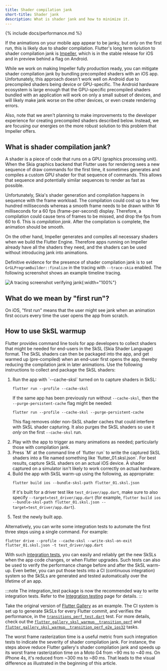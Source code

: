 ```yaml
---
title: Shader compilation jank
short-title: Shader jank
description: What is shader jank and how to minimize it.
---
```


{% include docs/performance.md %}

If the animations on your mobile app appear to be janky,
but only on the first run,
this is likely due to shader compilation.
Flutter's long term solution to
shader compilation jank is [Impeller][],
which is in the stable release for iOS
and in preview behind a flag on Android.

[Impeller]: {{site.repo.flutter}}/wiki/Impeller

While we work on making Impeller fully production ready,
you can mitigate shader compilation jank by bundling
precompiled shaders with an iOS app.
Unfortunately, this approach doesn't work well on Android
due to precompiled shaders being device or GPU-specific.
The Android hardware ecosystem is large enough that the
GPU-specific precompiled shaders bundled with an application
will work on only a small subset of devices,
and will likely make jank worse on the other devices,
or even create rendering errors.

Also, note that we aren't planning to make
improvements to the developer experience for creating
precompiled shaders described below. Instead,
we are focusing our energies on the more robust
solution to this problem that Impeller offers.

## What is shader compilation jank?

A shader is a piece of code that runs on a
GPU (graphics processing unit).
When the Skia graphics backend that Flutter uses for rendering
sees a new sequence of draw commands for the first time,
it sometimes generates and compiles a
custom GPU shader for that sequence of commands.
This allows that sequence and potentially similar sequences
to render as fast as possible.

Unfortunately, Skia's shader generation and compilation
happens in sequence with the frame workload.
The compilation could cost up to a few hundred milliseconds
whereas a smooth frame needs to be drawn within 16 milliseconds
for a 60 fps (frame-per-second) display.
Therefore, a compilation could cause tens of frames
to be missed, and drop the fps from 60 to 6.
This is _compilation jank_.
After the compilation is complete,
the animation should be smooth.

On the other hand, Impeller generates and compiles all
necessary shaders when we build the Flutter Engine.
Therefore apps running on Impeller already have
all the shaders they need, and the shaders can be used
without introducing jank into animations.

Definitive evidence for the presence of shader compilation jank
is to set `GrGLProgramBuilder::finalize` in the tracing
with `--trace-skia` enabled.
The following screenshot shows an example timeline tracing.

![A tracing screenshot verifying jank](/assets/images/docs/perf/render/tracing.png){:width="100%"}

## What do we mean by "first run"?

On iOS, "first run" means that the user might see
jank when an animation first occurs every time
the user opens the app from scratch.

## How to use SkSL warmup

Flutter provides command line tools
for app developers to collect shaders that might be needed
for end-users in the SkSL (Skia Shader Language) format.
The SkSL shaders can then be packaged into the app,
and get warmed up (pre-compiled) when an end-user first
opens the app, thereby reducing the compilation
jank in later animations.
Use the following instructions to collect
and package the SkSL shaders:

<ol markdown="1">
<li markdown="1">Run the app with `--cache-sksl` turned on
    to capture shaders in SkSL:

```console
flutter run --profile --cache-sksl
```

If the same app has been previously run
without `--cache-sksl`, then the
`--purge-persistent-cache` flag might be needed:

```console
flutter run --profile --cache-sksl --purge-persistent-cache
```

This flag removes older non-SkSL shader caches that
could interfere with SkSL shader capturing.
It also purges the SkSL shaders so use it *only* on the first
`--cache-sksl` run.
</li>

<li markdown="1"> Play with the app to trigger as many animations
    as needed; particularly those with compilation jank.
</li>

<li markdown="1"> Press `M` at the command line of `flutter run` to
    write the captured SkSL shaders into a file named something like
   `flutter_01.sksl.json`.
   For best results,
   capture SkSL shaders on an actual iOS device.
   A shader captured on a simulator isn't likely to work correctly
   on actual hardware.
</li>

<li markdown="1"> Build the app with SkSL warm-up using the following,
    as appropriate:

```console
flutter build ios --bundle-sksl-path flutter_01.sksl.json
```

If it's built for a driver test like `test_driver/app.dart`,
make sure to also specify `--target=test_driver/app.dart`
(for example, `flutter build ios --bundle-sksl-path
flutter_01.sksl.json --target=test_driver/app.dart`).

</li>

<li markdown="1"> Test the newly built app.
</li>
</ol>

Alternatively, you can write some integration tests to
automate the first three steps using a single command.
For example:

```console
flutter drive --profile --cache-sksl --write-sksl-on-exit flutter_01.sksl.json -t test_driver/app.dart
```

With such [integration tests][],
you can easily and reliably get the
new SkSLs when the app code changes,
or when Flutter upgrades.
Such tests can also be used to verify the performance change
before and after the SkSL warm-up.
Even better, you can put those tests into a
CI (continuous integration) system so the
SkSLs are generated and tested automatically over the lifetime of an app.

[integration tests]: /cookbook/testing/integration/introduction

:::note
  The integration_test package is now the recommended way
  to write integration tests. Refer to the
  [Integration testing](/testing/integration-tests/)
  page for details.
:::

Take the original version of [Flutter Gallery][] as an example.
The CI system is set up to generate SkSLs for every Flutter commit,
and verifies the performance, in the [`transitions_perf_test.dart`][] test.
For more details,
check out the [`flutter_gallery_sksl_warmup__transition_perf`][] and
[`flutter_gallery_sksl_warmup__transition_perf_e2e_ios32`][] tasks.

[Flutter Gallery]: {{site.repo.flutter}}/tree/main/dev/integration_tests/flutter_gallery
[`flutter_gallery_sksl_warmup__transition_perf`]: {{site.repo.flutter}}/blob/master/dev/devicelab/bin/tasks/flutter_gallery_sksl_warmup__transition_perf.dart
[`flutter_gallery_sksl_warmup__transition_perf_e2e_ios32`]: {{site.repo.flutter}}/blob/master/dev/devicelab/bin/tasks/flutter_gallery_sksl_warmup__transition_perf_e2e_ios32.dart
[`transitions_perf_test.dart`]: {{site.repo.flutter}}/blob/master/dev/integration_tests/flutter_gallery/test_driver/transitions_perf_test.dart

The worst frame rasterization time is a useful metric from
such integration tests to indicate the severity of shader
compilation jank.
For instance,
the steps above reduce Flutter gallery's shader compilation
jank and speeds up its worst frame rasterization time on a
Moto G4 from ~90 ms to ~40 ms. On iPhone 4s,
it's reduced from ~300 ms to ~80 ms. That leads to the visual
difference as illustrated in the beginning of this article.


